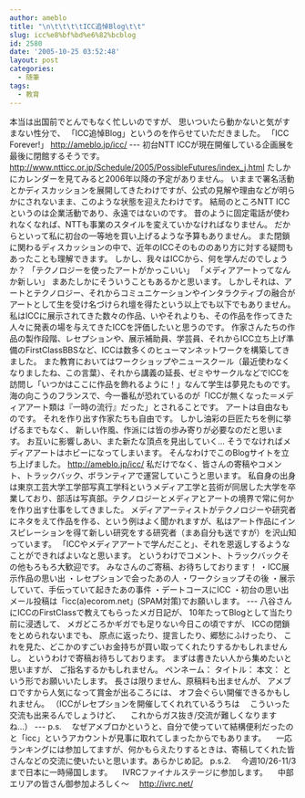 ```yaml
---
author: ameblo
title: "\n\t\t\t\tICC追悼Blog\t\t"
slug: icc%e8%bf%bd%e6%82%bcblog
id: 2580
date: '2005-10-25 03:52:48'
layout: post
categories:
  - 随筆
tags:
  - 教育
---
```


本当は出国前でとんでもなく忙しいのですが、 思いついたら動かないと気がすまない性分で、 「ICC追悼Blog」というのを作らせていただきました。 「ICC Forever!」 http://ameblo.jp/icc/ --- 初台NTT ICCが現在開催している企画展を最後に閉館するそうです。 http://www.ntticc.or.jp/Schedule/2005/PossibleFutures/index_j.html たしかにカレンダーを見てみると2006年以降の予定がありません。 いままで署名活動とかディスカッションを展開してきたわけですが、公式の見解や理由などが明らかにされないまま、このような状態を迎えたわけです。 結局のところNTT ICCというのは企業活動であり、永遠ではないのです。 昔のように固定電話が使われなくなれば、NTTも事業のスタイルを変えていかなければなりません。 だからといって私に初台の一等地を買い上げるような予算もありません。 また閉鎖に関わるディスカッションの中で、近年のICCそのもののあり方に対する疑問もあったことも理解できます。 しかし、我々はICCから、何を学んだのでしょうか？ 「テクノロジーを使ったアートがかっこいい」 「メディアアートってなんか新しい」 まあたしかにそういうこともあるかと思います。 しかしそれは、アートとテクノロジー、それからコミュニケーションやインタラクティブの融合がアートとして生を受け名づけられ壇を得たという以上でも以下でもありません。 私はICCに展示されてきた数々の作品、いやそれよりも、その作品を作ってきた人々に発表の場を与えてきたICCを評価したいと思うのです。 作家さんたちの作品の製作段階、レセプションや、展示補助員、学芸員、それからICC立ち上げ準備のFirstClassBBSなど、ICCは数多くのヒューマンネットワークを構築してきました。 また教育においてはワークショップやニュースクール（最近使わなくなりましたね、この言葉）、それから講義の延長、ゼミやサークルなどでICCを訪問し「いつかはここに作品を飾れるように！」なんて学生は夢見たものです。 海の向こうのフランスで、今一番私が恐れているのが「ICCが無くなった＝メディアアート類は『一時の流行』だった」とされることです。 アートは自由なものです。 それを作り出す作家たちも自由です。 しかし油彩の巨匠たちを例に挙げるまでもなく、 新しい作風、作派には皆の歩み寄りが必要なのだと思います。 お互いに影響しあい、また新たな頂点を見出していく… そうでなければメディアアートはホビーになってしまいます。 そんなわけでこのBlogサイトを立ち上げました。 http://ameblo.jp/icc/ 私だけでなく、皆さんの寄稿やコメント、トラックバック、ボランティアで運営していこうと思います。 私自身の出身は東京工芸大学工学部写真工学科というメディア工学と芸術が同居した大学を卒業しており、部活は写真部。テクノロジーとメディアとアートの境界で常に何かを作り出す仕事をしてきました。 メディアアーティストがテクノロジーや研究者にネタをえて作品を作る、という例はよく聞かれますが、私はアート作品にインスピレーションを得て新しい研究をする研究者（まあ自分も送ですが）を沢山知っています。 「ICCやメディアアートで学んだこと」、それを恩返しするようなことができればよいなと思います。 というわけでコメント、トラックバックその他もろもろ大歓迎です。 みなさんのご寄稿、お待ちしております！ ・ICC展示作品の思い出 ・レセプションで会ったあの人 ・ワークショップその後 ・展示していて、手伝っていて起きたあの事件 ・デートコースにICC ・初台の思い出 メール投稿は「icc(a)ecorom.net」(SPAM対策)でお願いします。 --- 八谷さんにICCのFirstClassで教えてもらったメガ日記が、 10年たってBlogとして当たり前に浸透して、 メガどころかギガでも足りない今日この頃ですが、 ICCの閉鎖をとめられないまでも、 原点に返ったり、提言したり、郷愁にふけったり、 これを見た、どこかのすごいお金持ちが買い取ってくれたりするかもしれませんし。 というわけで寄稿お待ちしております。 まずは書きたい人から集めたいと思いますが、 ご指名するかもしれません。 ペンネーム： タイトル： 本文： という形でお願いいたします。 長さは限りません、原稿料も出ませんが、 アメブロですから人気になって賞金が出るころには、 オフ会ぐらい開催できるかもしれません。 （ICCがレセプションを開催してくれれているうちは 　こういった交流も出来るんでしょうけど、 　これからガス抜き/交流が難しくなりますね…） --- p.s. 　なぜアメブロかというと、自分で使っていて結構便利だったのと「icc」というアカウントが見事に取れてしまったからでもあります。 　一応ランキングには参加してますが、何かもらえたりするときは、寄稿してくれた皆さんなどの交流に使いたいと思います。あらかじめ記。 p.s.2. 　今週10/26-11/3まで日本に一時帰国します。 　IVRCファイナルステージに参加します。 　中部エリアの皆さん御参加よろしく～ 　http://ivrc.net/